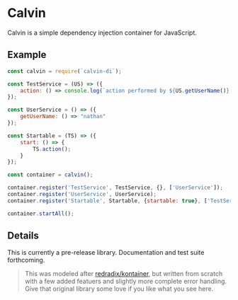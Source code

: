 # Calvin

Calvin is a simple dependency injection container for JavaScript.

## Example

```javascript
const calvin = require(`calvin-di`);

const TestService = (US) => ({
    action: () => console.log(`action performed by ${US.getUserName()}.`)
});

const UserService = () => ({
    getUserName: () => "nathan"
});

const Startable = (TS) => ({
    start: () => {
        TS.action();
    }
});

const container = calvin();

container.register('TestService', TestService, {}, ['UserService']);
container.register('UserService', UserService);
container.register('Startable', Startable, {startable: true}, ['TestService']);

container.startAll();
```

## Details

This is currently a pre-release library. Documentation and test suite forthcoming.

> This was modeled after [redradix/kontainer](https://github.com/redradix/kontainer), but written from scratch with a few added featuers and slightly more complete error handling. Give that original library some love if you like what you see here.